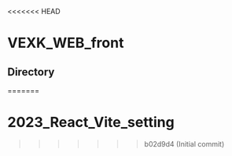 <<<<<<< HEAD
# VEXK_WEB_front

## Directory
=======
# 2023_React_Vite_setting
>>>>>>> b02d9d4 (Initial commit)
